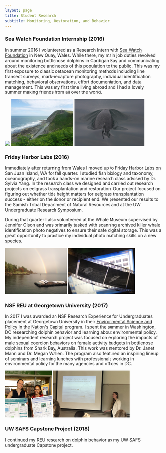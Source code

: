 ```yaml
---
layout: page
title: Student Research
subtitle: Monitoring, Restoration, and Behavior
---
```


### Sea Watch Foundation Internship (2016)

In summer 2016 I volunteered as a Research Intern with [Sea Watch Foundation](https://www.seawatchfoundation.org.uk/) in New Quay, Wales. While there, my main job duties revolved around monitoring bottlenose dolphins in Cardigan Bay and communicating about the existence and needs of this population to the public. This was my first exposure to classic cetacean monitoring methods including line transect surveys, mark-recapture photography, individual identification matching, behavioral observations, effort documentation, and data management. This was my first time living abroad and I had a lovely summer making friends from all over the world.

<p float = "center">
  <img src="/assets/img/many_snouts.JPG" height = "150">
  <img src="/assets/img/wales_view.JPG" height = "150">
  <img src="/assets/img/quicksilver.JPG" height = "150">
</p>

### Friday Harbor Labs (2016)

Immediately after returning from Wales I moved up to Friday Harbor Labs on San Juan Island, WA for fall quarter. I studied fish biology and taxonomy, oceanography, and took a hands-on marine research class advised by Dr. Sylvia Yang. In the research class we designed and carried out research projects on eelgrass transplantation and restoration. Our project focused on figuring out whether tide height matters for eelgrass transplantation success - either on the donor or recipient end. We presented our results to the Samish Tribal Department of Natural Resources and at the UW Undergraduate Research Symposium. 

During that quarter I also volunteered at the Whale Museum supervised by Jennifer Olson and was primarily tasked with scanning archived killer whale identification photo negatives to ensure their safe digital storage. This was a great opportunity to practice my individual photo matching skills on a new species.

<p float = "center">
  <img src="/assets/img/fhl_rainbow.JPG" height = "150">
  <img src="/assets/img/whale_museum.JPG" height = "150">
</p>

### NSF REU at Georgetown University (2017)

In 2017 I was awarded an NSF Research Experience for Undergraduates placement at Georgetown University in their [Environmental Science and Policy in the Nation's Capital](https://www.nsf.gov/awardsearch/showAward?AWD_ID=1559887&HistoricalAwards=false#1) program. I spent the summer in Washington, DC researching dolphin behavior and learning about environmental policy. My independent research project was focused on exploring the impacts of male sexual coercion behaviors on female activity budgets in bottlenose dolphins from Shark Bay, Australia. This work was mentored by Dr. Janet Mann and Dr. Megan Wallen. The program also featured an inspiring lineup of seminars and learning lunches with professionals working in environmental policy for the many agencies and offices in DC.

<p float = "center">
  <img src="/assets/img/georgetown_full.png" height = "150">
  <img src="/assets/img/urs.JPG" height = "150">
</p>

### UW SAFS Capstone Project (2018)

I continued my REU research on dolphin behavior as my UW SAFS undergraduate Capstone project.


